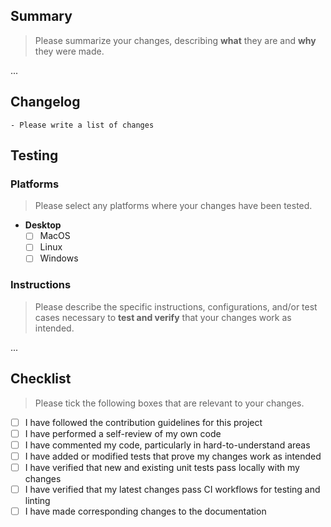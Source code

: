 ## Summary

> Please summarize your changes, describing **what** they are and **why** they were made.

...

## Changelog

```
- Please write a list of changes
```

## Testing

### Platforms

> Please select any platforms where your changes have been tested.

-   **Desktop**
    -   [ ] MacOS
    -   [ ] Linux
    -   [ ] Windows

### Instructions

> Please describe the specific instructions, configurations, and/or test cases necessary to **test and verify** that your changes work as intended.

...

## Checklist

> Please tick the following boxes that are relevant to your changes.

-   [ ] I have followed the contribution guidelines for this project
-   [ ] I have performed a self-review of my own code
-   [ ] I have commented my code, particularly in hard-to-understand areas
-   [ ] I have added or modified tests that prove my changes work as intended
-   [ ] I have verified that new and existing unit tests pass locally with my changes
-   [ ] I have verified that my latest changes pass CI workflows for testing and linting
-   [ ] I have made corresponding changes to the documentation
